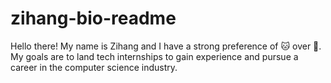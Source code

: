 # zihang-bio-readme
Hello there! My name is Zihang and I have a strong preference of 🐱 over 🐶. My goals are to land tech internships to gain experience and pursue a career in the computer science industry.
